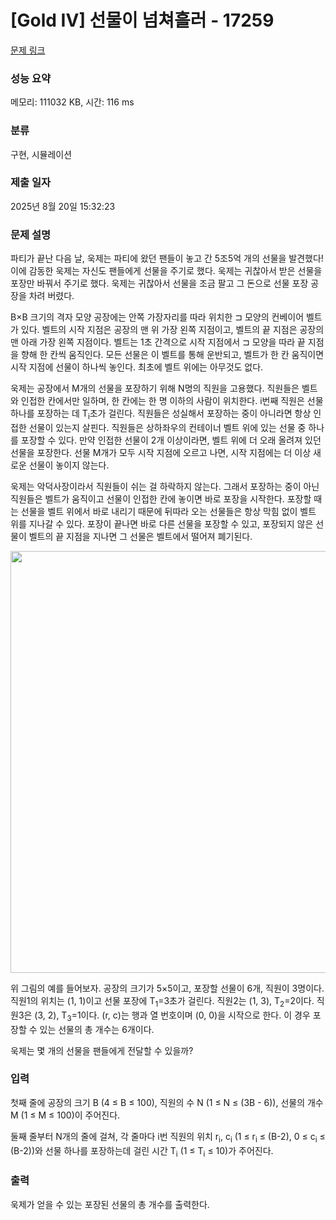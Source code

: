 # [Gold IV] 선물이 넘쳐흘러 - 17259 

[문제 링크](https://www.acmicpc.net/problem/17259) 

### 성능 요약

메모리: 111032 KB, 시간: 116 ms

### 분류

구현, 시뮬레이션

### 제출 일자

2025년 8월 20일 15:32:23

### 문제 설명

<p>파티가 끝난 다음 날, 욱제는 파티에 왔던 팬들이 놓고 간 5조5억 개의 선물을 발견했다! 이에 감동한 욱제는 자신도 팬들에게 선물을 주기로 했다. 욱제는 귀찮아서 받은 선물을 포장만 바꿔서 주기로 했다. 욱제는 귀찮아서 선물을 조금 팔고 그 돈으로 선물 포장 공장을 차려 버렸다.</p>

<p>B×B 크기의 격자 모양 공장에는 안쪽 가장자리를 따라 위치한 ⊐ 모양의 컨베이어 벨트가 있다. 벨트의 시작 지점은 공장의 맨 위 가장 왼쪽 지점이고, 벨트의 끝 지점은 공장의 맨 아래 가장 왼쪽 지점이다. 벨트는 1초 간격으로 시작 지점에서 ⊐ 모양을 따라 끝 지점을 향해 한 칸씩 움직인다. 모든 선물은 이 벨트를 통해 운반되고, 벨트가 한 칸 움직이면 시작 지점에 선물이 하나씩 놓인다. 최초에 벨트 위에는 아무것도 없다.</p>

<p>욱제는 공장에서 M개의 선물을 포장하기 위해 N명의 직원을 고용했다. 직원들은 벨트와 인접한 칸에서만 일하며, 한 칸에는 한 명 이하의 사람이 위치한다. i번째 직원은 선물 하나를 포장하는 데 T<sub>i</sub>초가 걸린다. 직원들은 성실해서 포장하는 중이 아니라면 항상 인접한 선물이 있는지 살핀다. 직원들은 상하좌우의 컨테이너 벨트 위에 있는 선물 중 하나를 포장할 수 있다. 만약 인접한 선물이 2개 이상이라면, 벨트 위에 더 오래 올려져 있던 선물을 포장한다. 선물 M개가 모두 시작 지점에 오르고 나면, 시작 지점에는 더 이상 새로운 선물이 놓이지 않는다.</p>

<p>욱제는 악덕사장이라서 직원들이 쉬는 걸 하락하지 않는다. 그래서 포장하는 중이 아닌 직원들은 벨트가 움직이고 선물이 인접한 칸에 놓이면 바로 포장을 시작한다. 포장할 때는 선물을 벨트 위에서 바로 내리기 때문에 뒤따라 오는 선물들은 항상 막힘 없이 벨트 위를 지나갈 수 있다. 포장이 끝나면 바로 다른 선물을 포장할 수 있고, 포장되지 않은 선물이 벨트의 끝 지점을 지나면 그 선물은 벨트에서 떨어져 폐기된다.</p>

<p style="text-align: center;"><img alt="" src="https://upload.acmicpc.net/8e471427-e6e7-45be-ab58-73f926ac11a4/-/preview/" style="width: 900px; height: 675px;"></p>

<p>위 그림의 예를 들어보자. 공장의 크기가 5×5이고, 포장할 선물이 6개, 직원이 3명이다. 직원1의 위치는 (1, 1)이고 선물 포장에 T<sub>1</sub>=3초가 걸린다. 직원2는 (1, 3), T<sub>2</sub>=2이다. 직원3은 (3, 2), T<sub>3</sub>=1이다. (r, c)는 행과 열 번호이며 (0, 0)을 시작으로 한다. 이 경우 포장할 수 있는 선물의 총 개수는 6개이다.</p>

<p>욱제는 몇 개의 선물을 팬들에게 전달할 수 있을까?</p>

### 입력 

 <p>첫째 줄에 공장의 크기 B (4 ≤ B ≤ 100), 직원의 수 N (1 ≤ N ≤ <meta charset="utf-8">(3B - 6)), 선물의 개수 M (1 ≤ M ≤ 100)이 주어진다.</p>

<p>둘째 줄부터 N개의 줄에 걸쳐, 각 줄마다 i번 직원의 위치 r<sub>i</sub>, c<sub>i</sub> (1 ≤ r<sub>i</sub> ≤ (B-2), 0 ≤ c<sub>i</sub> ≤ (B-2))와 선물 하나를 포장하는데 걸린 시간 T<sub>i</sub> (1 ≤ T<sub>i</sub> ≤ 10)가 주어진다.</p>

### 출력 

 <p>욱제가 얻을 수 있는 포장된 선물의 총 개수를 출력한다.</p>

